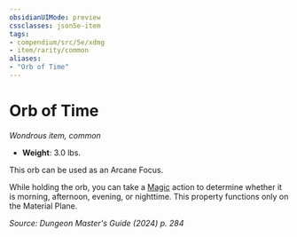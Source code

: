 ```yaml
---
obsidianUIMode: preview
cssclasses: json5e-item
tags:
- compendium/src/5e/xdmg
- item/rarity/common
aliases: 
- "Orb of Time"
---
```

# Orb of Time
*Wondrous item, common*  


- **Weight**: 3.0 lbs.

This orb can be used as an Arcane Focus.

While holding the orb, you can take a [Magic](actions.md#Magic) action to determine whether it is morning, afternoon, evening, or nighttime. This property functions only on the Material Plane.

*Source: Dungeon Master's Guide (2024) p. 284*
